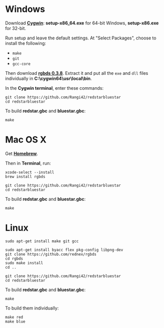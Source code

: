# Windows

Download [**Cygwin**](http://cygwin.com/install.html): **setup-x86_64.exe** for 64-bit Windows, **setup-x86.exe** for 32-bit.

Run setup and leave the default settings. At "Select Packages", choose to install the following:

- `make`
- `git`
- `gcc-core`

Then download [**rgbds 0.3.8**](https://github.com/rednex/rgbds/releases/tag/v0.3.8). Extract it and put all the `exe` and `dll` files individually in **C:\cygwin64\usr\local\bin**.

In the **Cygwin terminal**, enter these commands:

	git clone https://github.com/Rangi42/redstarbluestar
	cd redstarbluestar

To build **redstar.gbc** and **bluestar.gbc**:

	make


# Mac OS X

Get [**Homebrew**](http://brew.sh/).

Then in **Terminal**, run:

	xcode-select --install
	brew install rgbds

	git clone https://github.com/Rangi42/redstarbluestar
	cd redstarbluestar

To build **redstar.gbc** and **bluestar.gbc**:

	make


# Linux

	sudo apt-get install make git gcc

	sudo apt-get install byacc flex pkg-config libpng-dev
	git clone https://github.com/rednex/rgbds
	cd rgbds
	sudo make install
	cd ..

	git clone https://github.com/Rangi42/redstarbluestar
	cd redstarbluestar

To build **redstar.gbc** and **bluestar.gbc**:

	make

To build them individually:

	make red
	make blue
